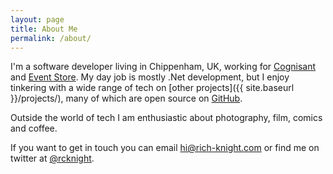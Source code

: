 ```yaml
---
layout: page
title: About Me
permalink: /about/
---
```



I'm a software developer living in Chippenham, UK, working for [Cognisant](http://cognisantresearch.com) and [Event Store](https://geteventstore.com). My day job is mostly .Net development, but I enjoy tinkering with a wide range of tech on [other projects]({{ site.baseurl }}/projects/), many of which are open source on [GitHub](https://github.com/rcknight).

Outside the world of tech I am enthusiastic about photography, film, comics and coffee.

If you want to get in touch you can email [hi@rich-knight.com](mailto:hi@rich-knight.com) or find me on twitter at [@rcknight](https://twitter.com/rcknight).